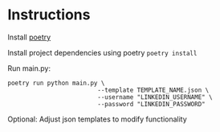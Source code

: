 # Instructions

Install [poetry](https://python-poetry.org/docs/)

Install project dependencies using poetry `poetry install`

Run main.py:
```
poetry run python main.py \
                         --template TEMPLATE_NAME.json \
                         --username "LINKEDIN_USERNAME" \
                         --password "LINKEDIN_PASSWORD"
```

Optional: Adjust json templates to modify functionality 
